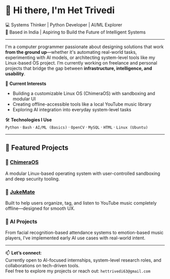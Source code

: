 # 👋 Hi there, I'm Het Trivedi

💻 Systems Thinker | Python Developer | AI/ML Explorer  
📍 Based in India | Aspiring to Build the Future of Intelligent Systems  

---

I'm a computer programmer passionate about designing solutions that work **from the ground up**—whether it's automating real-world tasks, experimenting with AI models, or architecting system-level tools like my Linux-based OS project. I’m currently working on freelance and personal projects that bridge the gap between **infrastructure, intelligence, and usability**.

🔭 **Current Interests**  
- Building a customizable Linux OS (ChimeraOS) with sandboxing and modular UI  
- Creating offline-accessible tools like a local YouTube music library  
- Exploring AI integration into everyday system-level tasks  

🛠️ **Technologies I Use**  
`Python` · `Bash` · `AI/ML (Basics)` · `OpenCV` · `MySQL` · `HTML` · `Linux (Ubuntu)`  

---

## 🚀 Featured Projects

### 🔹 [ChimeraOS](https://github.com/Hulktrivedi/Chiamera_OS)  
A modular Linux-based operating system with user-controlled sandboxing and deep security tooling.

### 🔹 [JukeMate](https://github.com/Hulktrivedi/JukeMate)  
Built to help users organize, tag, and listen to YouTube music completely offline—designed for smooth UX.

### 🔹 AI Projects  
From facial recognition-based attendance systems to emotion-based music players, I’ve implemented early AI use cases with real-world intent.

---

📫 **Let’s connect**:  
Currently open to AI-focused internships, system-level research roles, and collaborations on tech-driven tools.  
Feel free to explore my projects or reach out: `hettrivedi63@gmail.com`
